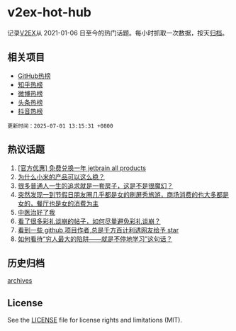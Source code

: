 # v2ex-hot-hub

 记录[V2EX](https://www.v2ex.com/)从 2021-01-06 日至今的热门话题。每小时抓取一次数据，按天[归档](archives)。
 
 ## 相关项目

- [GitHub热榜](https://github.com/snaildev/github-hot-hub)
- [知乎热榜](https://github.com/snaildev/zhihu-hot-hub)
- [微博热榜](https://github.com/snaildev/weibo-hot-hub)
- [头条热榜](https://github.com/snaildev/toutiao-hot-hub)
- [抖音热榜](https://github.com/snaildev/douyin-hot-hub)


 `更新时间：2025-07-01 13:15:31 +0800`

## 热议话题

1. [[官方优惠] 免费兑换一年 jetbrain all products](https://www.v2ex.com/t/1142148)
1. [为什么小米的产品可以这么稳？](https://www.v2ex.com/t/1142116)
1. [很多普通人一生的追求就是一套房子，这是不是很魔幻？](https://www.v2ex.com/t/1142119)
1. [突然发现一到节假日朋友圈几乎都是女的刷屏秀旅游，商场消费的也大多都是女的，餐厅也是女的消费为主](https://www.v2ex.com/t/1141974)
1. [中医治好了我](https://www.v2ex.com/t/1142089)
1. [看了很多彩礼谈崩的帖子，如何尽量避免彩礼谈崩？](https://www.v2ex.com/t/1142118)
1. [看到一些 github 项目作者,总是千方百计利诱网友给予 star](https://www.v2ex.com/t/1142094)
1. [如何看待“穷人最大的陷阱——就是不停地学习”这句话？](https://www.v2ex.com/t/1142043)

## 历史归档

[archives](archives)

## License

See the [LICENSE](LICENSE) file for license rights and limitations (MIT).
